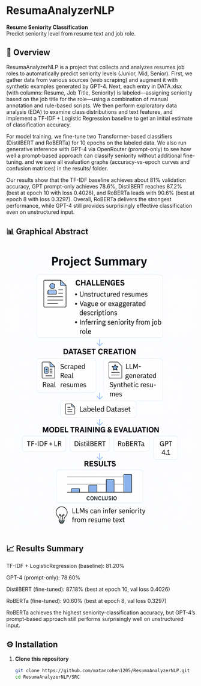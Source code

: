 # ResumaAnalyzerNLP

**Resume Seniority Classification**  
Predict seniority level from resume text and job role.


##  📖 Overview

ResumaAnalyzerNLP is a project that collects and analyzes resumes job roles to automatically predict seniority levels (Junior, Mid, Senior). First, we gather data from various sources (web scraping) and augment it with synthetic examples generated by GPT-4. Next, each entry in DATA.xlsx (with columns: Resume, Job Title, Seniority) is labeled—assigning seniority based on the job title for the role—using a combination of manual annotation and rule-based scripts. We then perform exploratory data analysis (EDA) to examine class distributions and text features, and implement a TF-IDF + Logistic Regression baseline to get an initial estimate of classification accuracy.

For model training, we fine-tune two Transformer-based classifiers (DistilBERT and RoBERTa) for 10 epochs on the labeled data. We also run generative inference with GPT-4 via OpenRouter (prompt-only) to see how well a prompt-based approach can classify seniority without additional fine-tuning.  and we save all evaluation graphs (accuracy-vs-epoch curves and confusion matrices) in the results/ folder.

Our results show that the TF-IDF baseline achieves about 81% validation accuracy, GPT prompt-only achieves 78.6%, DistilBERT reaches 87.2% (best at epoch 10 with loss 0.4026), and RoBERTa leads with 90.6% (best at epoch 8 with loss 0.3297). Overall, RoBERTa delivers the strongest performance, while GPT-4 still provides surprisingly effective classification even on unstructured input.



##  📊 Graphical Abstract

   ![Project Flowchart](Results/FlowChart.png)

   
##  📈 Results Summary
TF-IDF + LogisticRegression (baseline): 81.20%

GPT-4 (prompt-only): 78.60%

DistilBERT (fine-tuned): 87.18% (best at epoch 10, val loss 0.4026)

RoBERTa (fine-tuned): 90.60% (best at epoch 8, val loss 0.3297)

RoBERTa achieves the highest seniority-classification accuracy, but GPT-4’s prompt-based approach still performs surprisingly well on unstructured input.


##  ⚙️ Installation

1. **Clone this repository**  
   ```bash
   git clone https://github.com/matancohen1205/ResumaAnalyzerNLP.git
   cd ResumaAnalyzerNLP/SRC

